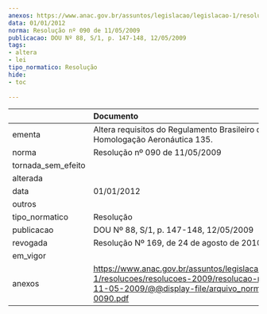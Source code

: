 ```yaml
---
anexos: https://www.anac.gov.br/assuntos/legislacao/legislacao-1/resolucoes/resolucoes-2009/resolucao-no-090-de-11-05-2009/@@display-file/arquivo_norma/RA2009-0090.pdf
data: 01/01/2012
norma: Resolução nº 090 de 11/05/2009
publicacao: DOU Nº 88, S/1, p. 147-148, 12/05/2009
tags:
- altera
- lei
tipo_normatico: Resolução
hide: 
- toc 
 
---
```


|                    | Documento                                                                                                                                                       |
|:-------------------|:----------------------------------------------------------------------------------------------------------------------------------------------------------------|
| ementa             | Altera requisitos do Regulamento Brasileiro de Homologação Aeronáutica 135.                                                                                     |
| norma              | Resolução nº 090 de 11/05/2009                                                                                                                                  |
| tornada_sem_efeito |                                                                                                                                                                 |
| alterada           |                                                                                                                                                                 |
| data               | 01/01/2012                                                                                                                                                      |
| outros             |                                                                                                                                                                 |
| tipo_normatico     | Resolução                                                                                                                                                       |
| publicacao         | DOU Nº 88, S/1, p. 147-148, 12/05/2009                                                                                                                          |
| revogada           | Resolução Nº 169, de 24 de agosto de 2010                                                                                                                       |
| em_vigor           |                                                                                                                                                                 |
| anexos             | https://www.anac.gov.br/assuntos/legislacao/legislacao-1/resolucoes/resolucoes-2009/resolucao-no-090-de-11-05-2009/@@display-file/arquivo_norma/RA2009-0090.pdf |